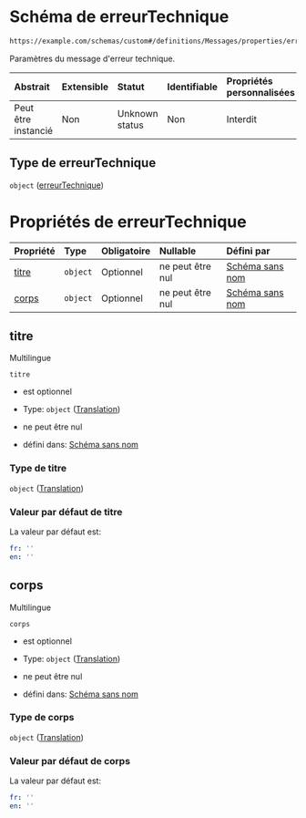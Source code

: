 # Schéma de erreurTechnique

```txt
https://example.com/schemas/custom#/definitions/Messages/properties/erreurTechnique
```

Paramètres du message d'erreur technique.

| Abstrait            | Extensible | Statut         | Identifiable | Propriétés personnalisées | Propriétés Additionnelles | Limites d'accès | Défini dans                                                                        |
| :------------------ | :--------- | :------------- | :----------- | :------------------------ | :------------------------ | :-------------- | :--------------------------------------------------------------------------------- |
| Peut être instancié | Non        | Unknown status | Non          | Interdit                  | Interdit                  | aucun           | [FRW.form.schema.json\*](../out/FRW.form.schema.json "ouvrir le schéma d'origine") |

## Type de erreurTechnique

`object` ([erreurTechnique](frw-definitions-messages-properties-erreurtechnique.md))

# Propriétés de erreurTechnique

| Propriété       | Type     | Obligatoire | Nullable         | Défini par                                                                                                                                               |
| :-------------- | :------- | :---------- | :--------------- | :------------------------------------------------------------------------------------------------------------------------------------------------------- |
| [titre](#titre) | `object` | Optionnel   | ne peut être nul | [Schéma sans nom](frw-definitions-translation.md "https://example.com/schemas/custom#/definitions/Messages/properties/erreurTechnique/properties/titre") |
| [corps](#corps) | `object` | Optionnel   | ne peut être nul | [Schéma sans nom](frw-definitions-translation.md "https://example.com/schemas/custom#/definitions/Messages/properties/erreurTechnique/properties/corps") |

## titre

Multilingue

`titre`

*   est optionnel

*   Type: `object` ([Translation](frw-definitions-translation.md))

*   ne peut être nul

*   défini dans: [Schéma sans nom](frw-definitions-translation.md "https://example.com/schemas/custom#/definitions/Messages/properties/erreurTechnique/properties/titre")

### Type de titre

`object` ([Translation](frw-definitions-translation.md))

### Valeur par défaut de titre

La valeur par défaut est:

```yaml
fr: ''
en: ''

```

## corps

Multilingue

`corps`

*   est optionnel

*   Type: `object` ([Translation](frw-definitions-translation.md))

*   ne peut être nul

*   défini dans: [Schéma sans nom](frw-definitions-translation.md "https://example.com/schemas/custom#/definitions/Messages/properties/erreurTechnique/properties/corps")

### Type de corps

`object` ([Translation](frw-definitions-translation.md))

### Valeur par défaut de corps

La valeur par défaut est:

```yaml
fr: ''
en: ''

```

